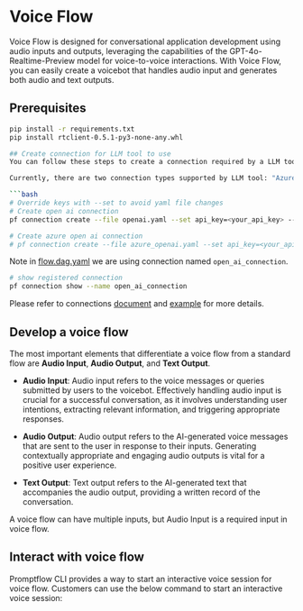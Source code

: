 # Voice Flow
Voice Flow is designed for conversational application development using audio inputs and outputs, leveraging the capabilities of the GPT-4o-Realtime-Preview model for voice-to-voice interactions. With Voice Flow, you can easily create a voicebot that handles audio input and generates both audio and text outputs.

## Prerequisites
```bash
pip install -r requirements.txt
pip install rtclient-0.5.1-py3-none-any.whl

## Create connection for LLM tool to use
You can follow these steps to create a connection required by a LLM tool.

Currently, there are two connection types supported by LLM tool: "AzureOpenAI" and "OpenAI". If you want to use "AzureOpenAI" connection type, you need to create an Azure OpenAI service first. Please refer to [Azure OpenAI Service](https://azure.microsoft.com/en-us/products/cognitive-services/openai-service/) for more details. If you want to use "OpenAI" connection type, you need to create an OpenAI account first. Please refer to [OpenAI](https://platform.openai.com/) for more details.

```bash
# Override keys with --set to avoid yaml file changes
# Create open ai connection
pf connection create --file openai.yaml --set api_key=<your_api_key> --name open_ai_connection

# Create azure open ai connection
# pf connection create --file azure_openai.yaml --set api_key=<your_api_key> api_base=<your_api_base> --name open_ai_connection
```

Note in [flow.dag.yaml](flow.dag.yaml) we are using connection named `open_ai_connection`.
```bash
# show registered connection
pf connection show --name open_ai_connection
```
Please refer to connections [document](https://promptflow.azurewebsites.net/community/local/manage-connections.html) and [example](https://github.com/microsoft/promptflow/tree/main/examples/connections) for more details.

## Develop a voice flow

The most important elements that differentiate a voice flow from a standard flow are **Audio Input**, **Audio Output**, and **Text Output**.

- **Audio Input**: Audio input refers to the voice messages or queries submitted by users to the voicebot. Effectively handling audio input is crucial for a successful conversation, as it involves understanding user intentions, extracting relevant information, and triggering appropriate responses.

- **Audio Output**: Audio output refers to the AI-generated voice messages that are sent to the user in response to their inputs. Generating contextually appropriate and engaging audio outputs is vital for a positive user experience.

- **Text Output**: Text output refers to the AI-generated text that accompanies the audio output, providing a written record of the conversation.

A voice flow can have multiple inputs, but Audio Input is a required input in voice flow.

## Interact with voice flow

Promptflow CLI provides a way to start an interactive voice session for voice flow. Customers can use the below command to start an interactive voice session:

